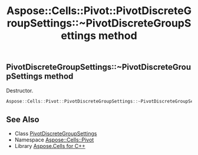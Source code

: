 ﻿---
title: Aspose::Cells::Pivot::PivotDiscreteGroupSettings::~PivotDiscreteGroupSettings method
linktitle: ~PivotDiscreteGroupSettings
second_title: Aspose.Cells for C++ API Reference
description: 'Aspose::Cells::Pivot::PivotDiscreteGroupSettings::~PivotDiscreteGroupSettings method. Destructor in C++.'
type: docs
weight: 200
url: /cpp/aspose.cells.pivot/pivotdiscretegroupsettings/~pivotdiscretegroupsettings/
---
## PivotDiscreteGroupSettings::~PivotDiscreteGroupSettings method


Destructor.

```cpp
Aspose::Cells::Pivot::PivotDiscreteGroupSettings::~PivotDiscreteGroupSettings()
```

## See Also

* Class [PivotDiscreteGroupSettings](../)
* Namespace [Aspose::Cells::Pivot](../../)
* Library [Aspose.Cells for C++](../../../)
